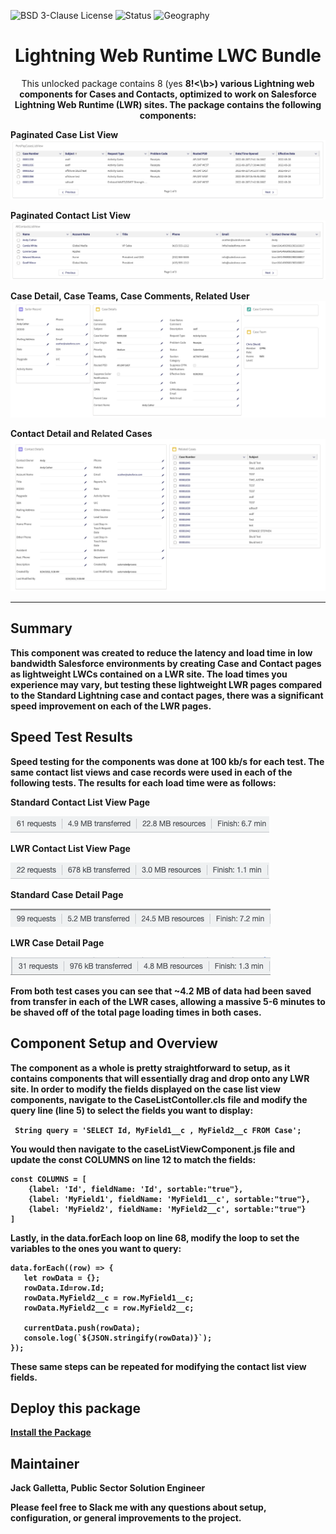 ![BSD 3-Clause License](https://img.shields.io/badge/license-BSD%203--Clause-success)
![Status](https://img.shields.io/badge/status-Complete-green)
![Geography](https://img.shields.io/badge/Geography-US-blue)

<h1 align="center">Lightning Web Runtime LWC Bundle</h1>
<p align="center">This unlocked package contains 8 (yes <b>8!<\b>) various Lightning web components for Cases and Contacts, optimized to work on Salesforce Lightning Web Runtime (LWR) sites.  The package contains the following components: </p>


<b>Paginated Case List View</b>
![1](images/lwrclv.png) 


<b>Paginated Contact List View</b>
![1](images/lwrcolv.png) 


<b>Case Detail, Case Teams, Case Comments, Related User</b>
![1](images/lwrcd.png) 


<b>Contact Detail and Related Cases</b>
![1](images/lwrcod.png) 


<!-- Sections below are Optional -->

---

## Summary


This component was created to reduce the latency and load time in low bandwidth Salesforce environments by creating Case and Contact pages as lightweight LWCs contained on a LWR site.  The load times you experience may vary, but testing these lightweight LWR pages compared to the Standard Lightning case and contact pages, there was a significant speed improvement on each of the LWR pages.  



## Speed Test Results

Speed testing for the components was done at 100 kb/s for each test.  The same contact list views and case records were used in each of the following tests.  The results for each load time were as follows:


<b>Standard Contact List View Page</b>

![standardcontactlvload](images/StandardContactListViewLoad.png) 



<b>LWR Contact List View Page</b>

![lwrcontactlvload](images/LWRContactListViewLoad.png)


<b>Standard Case Detail Page</b>

![standardcontactlvload](images/sc1.png) 



<b>LWR Case Detail Page</b>

![lwrcontactlvload](images/lwr1.png)

From both test cases you can see that ~4.2 MB of data had been saved from transfer in each of the LWR cases, allowing a massive 5-6 minutes to be shaved off of the total page loading times in both cases.  


## Component Setup and Overview

The component as a whole is pretty straightforward to setup, as it contains components that will essentially drag and drop onto any LWR site.  In order to modify the fields displayed on the case list view components, navigate to the CaseListContoller.cls file and modify the query line (line 5) to select the fields you want to display:

``` String query = 'SELECT Id, MyField1__c , MyField2__c FROM Case';```

You would then navigate to the caseListViewComponent.js file and update the const COLUMNS on line 12 to match the fields: 

```
const COLUMNS = [
    {label: 'Id', fieldName: 'Id', sortable:"true"},
    {label: 'MyField1', fieldName: 'MyField1__c', sortable:"true"},
    {label: 'MyField2', fieldName: 'MyField2__c', sortable:"true"}
]
  ```

Lastly, in the data.forEach loop on line 68, modify the loop to set the variables to the ones you want to query:

 ```
data.forEach((row) => {
    let rowData = {};
    rowData.Id=row.Id;
    rowData.MyField2__c = row.MyField1__c;
    rowData.MyField2__c = row.MyField2__c;

    currentData.push(rowData);
    console.log(`${JSON.stringify(rowData)}`);
});
```

These same steps can be repeated for modifying the contact list view fields.

## Deploy this package

[Install the Package](https://login.salesforce.com/packaging/installPackage.apexp?p0=04t8a000001B8fxAAC)

## Maintainer

Jack Galletta, Public Sector Solution Engineer

Please feel free to Slack me with any questions about setup, configuration, or general improvements to the project.
